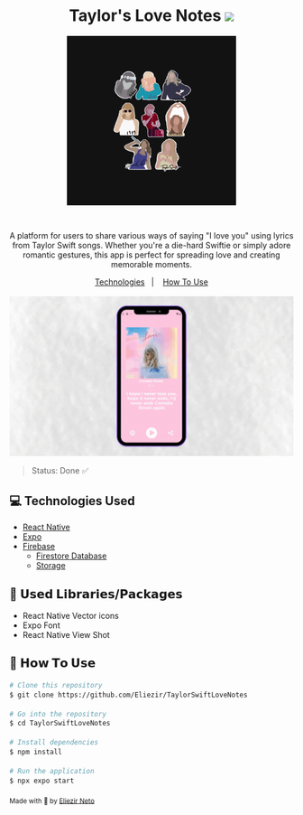 

<div align="center">
<h1>Taylor's Love Notes <img style="height:80px" src="https://media.giphy.com/media/v1.Y2lkPTc5MGI3NjExN2E0Yzg3OTI1MTg2MGI5MmJlZTljOWU4ZDM5YTRmZjcxZjdkN2FmMSZlcD12MV9pbnRlcm5hbF9naWZzX2dpZklkJmN0PXM/bwgLk6UxemST3OCW3g/giphy.gif"></h1>
<img style="height:300px" align="center" src="assets/icon.png"/>
<p>&nbsp;<p>
<p>
A platform for users to share various ways of saying "I love you" using lyrics from Taylor Swift songs. Whether you're a die-hard Swiftie or simply adore romantic gestures, this app is perfect for spreading love and creating memorable moments.
</p>
</div>


<div align="center">
  <a href="#technologies">Technologies</a>&nbsp;&nbsp;&nbsp;|&nbsp;&nbsp;&nbsp;
  <a href="#how-to-use">How To Use</a>
</div>
<br>

<div align="center">
  <img src="appGif.gif">
</div>

>Status: Done ✅
<h2 id="technologies">💻 Technologies Used</h2>


- [React Native](https://reactnative.dev)
- [Expo](https://expo.dev)
- [Firebase](https://firebase.google.com/?hl=pt)
  - [Firestore Database](https://firebase.google.com/docs/firestore?hl=pt-br)
  - [Storage](https://firebase.google.com/docs/storage?hl=pt-br)


<h2>📖 𝗨𝘀𝗲𝗱 𝗟𝗶𝗯𝗿𝗮𝗿𝗶𝗲𝘀/𝗣𝗮𝗰𝗸𝗮𝗴𝗲𝘀</h2>
<ul>
<li>React Native Vector icons</li>
<li>Expo Font</li>
<li>React Native View Shot</li>
</ul>


<h2 id="how-to-use">📌 𝗛𝗼𝘄 𝗧𝗼 𝗨𝘀𝗲</h2>

```bash
# Clone this repository
$ git clone https://github.com/Eliezir/TaylorSwiftLoveNotes

# Go into the repository
$ cd TaylorSwiftLoveNotes

# Install dependencies
$ npm install

# Run the application
$ npx expo start
```

<sub>Made with 💜 by <a href="https://github.com/Eliezir">Eliezir Neto</a> </sub>
